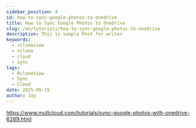 ```yaml
---
sidebar_position: 4
id: how-to-sync-google-photos-to-onedrive
title: How to Sync Google Photos to OneDrive
slug: /en/tutorials/how-to-sync-google-photos-to-onedrive
description: This is sample Post for writer
keywords:
  - rcloneview
  - rclone
  - cloud
  - sync
tags:
  - RcloneView
  - Sync
  - Cloud
date: 2025-05-19
author: Jay
---
```

https://www.multcloud.com/tutorials/sync-google-photos-with-onedrive-6289.html